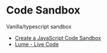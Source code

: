 # Code Sandbox
Vanilla/typescript sandbox

- [Create a JavaScript Code Sandbox](https://joyofcode.xyz/create-a-coding-sandbox)
- [Lume - Live Code](https://github.com/lume/live-code)
